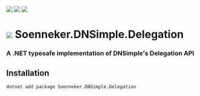 ﻿[![](https://img.shields.io/nuget/v/soenneker.dnsimple.delegation.svg?style=for-the-badge)](https://www.nuget.org/packages/soenneker.dnsimple.delegation/)
[![](https://img.shields.io/github/actions/workflow/status/soenneker/soenneker.dnsimple.delegation/publish-package.yml?style=for-the-badge)](https://github.com/soenneker/soenneker.dnsimple.delegation/actions/workflows/publish-package.yml)
[![](https://img.shields.io/nuget/dt/soenneker.dnsimple.delegation.svg?style=for-the-badge)](https://www.nuget.org/packages/soenneker.dnsimple.delegation/)

# ![](https://user-images.githubusercontent.com/4441470/224455560-91ed3ee7-f510-4041-a8d2-3fc093025112.png) Soenneker.DNSimple.Delegation
### A .NET typesafe implementation of DNSimple's Delegation API

## Installation

```
dotnet add package Soenneker.DNSimple.Delegation
```
